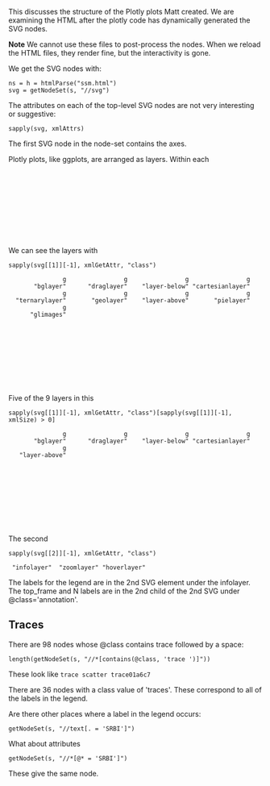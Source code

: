 This discusses the structure of the Plotly plots Matt created.
We are examining the HTML after the plotly code has dynamically generated
the SVG nodes.

**Note**  We cannot use these files to post-process the nodes.
When we reload the HTML files, they render fine, but the interactivity 
is gone.

We get the SVG nodes with:
```
ns = h = htmlParse("ssm.html")
svg = getNodeSet(s, "//svg")
```


The attributes on each of the top-level SVG nodes are not very interesting or
suggestive:
```
sapply(svg, xmlAttrs)
```

The first SVG node in the node-set contains the axes.



Plotly plots, like ggplots, are arranged as layers.
Within each <SVG> node, we have a <defs> for reusable components
and then  layers.

We can see the layers with
```
sapply(svg[[1]][-1], xmlGetAttr, "class")
```
```
               g                g                g                g 
       "bglayer"      "draglayer"    "layer-below" "cartesianlayer" 
               g                g                g                g 
  "ternarylayer"       "geolayer"    "layer-above"       "pielayer" 
               g 
      "glimages"
```

Five of the 9 <g> layers in this <SVG> node have children.
```
sapply(svg[[1]][-1], xmlGetAttr, "class")[sapply(svg[[1]][-1], xmlSize) > 0]
```
```
               g                g                g                g 
       "bglayer"      "draglayer"    "layer-below" "cartesianlayer" 
               g 
   "layer-above" 
```

The second <SVG> has
```
sapply(svg[[2]][-1], xmlGetAttr, "class")
```
```
 "infolayer"  "zoomlayer" "hoverlayer"
```

The labels for the legend are in the 2nd SVG element under the infolayer.
The top_frame and N labels are in the 2nd child of the 2nd SVG under @class='annotation'.



## Traces
There are 98 nodes whose @class contains trace followed by a space:
```
length(getNodeSet(s, "//*[contains(@class, 'trace ')]"))
```
These look like
`trace scatter trace01a6c7`

There are 36 nodes with a class value of 'traces'.
These correspond to all of the labels in the legend.

Are there other places where a label in the legend occurs:
```
getNodeSet(s, "//text[. = 'SRBI']")
```
What about attributes
```
getNodeSet(s, "//*[@* = 'SRBI']")
```
These give the same node.
